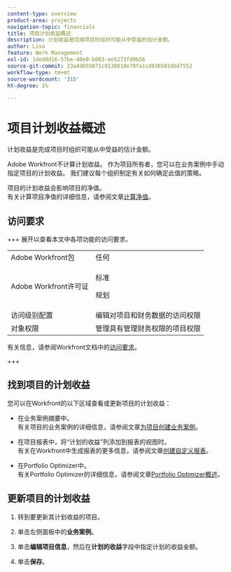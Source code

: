 ```yaml
---
content-type: overview
product-area: projects
navigation-topic: financials
title: 项目计划收益概述
description: 计划收益是完成项目时组织可能从中受益的估计金额。
author: Lisa
feature: Work Management
exl-id: 1ded9d16-57be-40e0-b083-ee5273fd9b56
source-git-commit: 23a4d055871c9138818e70fa1cd936581dbd7552
workflow-type: tm+mt
source-wordcount: '315'
ht-degree: 1%

---
```


# 项目计划收益概述

计划收益是完成项目时组织可能从中受益的估计金额。

Adobe Workfront不计算计划收益。 作为项目所有者，您可以在业务案例中手动指定项目的计划收益。 我们建议每个组织制定有关如何确定此值的策略。

项目的计划收益会影响项目的净值。\
有关计算项目净值的详细信息，请参阅文章[计算净值](../../../manage-work/projects/project-finances/calculate-net-value.md)。

## 访问要求

+++ 展开以查看本文中各项功能的访问要求。

<table style="table-layout:auto"> 
 <col> 
 <col> 
 <tbody> 
  <tr> 
   <td>Adobe Workfront包</td> 
   <td>任何 </td> 
  </tr> 
  <tr> 
   <td>Adobe Workfront许可证</td> 
   <td>
   <p>标准</p>
   <p>规划</p></td> 
  </tr> 
  <tr> 
   <td>访问级别配置</td> 
   <td>编辑对项目和财务数据的访问权限</td> 
  </tr> 
  <tr> 
   <td>对象权限</td> 
   <td>管理具有管理财务权限的项目权限</td> 
  </tr> 
 </tbody> 
</table>

有关信息，请参阅Workfront文档中的[访问要求](/help/quicksilver/administration-and-setup/add-users/access-levels-and-object-permissions/access-level-requirements-in-documentation.md)。

+++

## 找到项目的计划收益

您可以在Workfront的以下区域查看或更新项目的计划收益：

* 在业务案例摘要中。\
  有关项目的业务案例的详细信息，请参阅文章[为项目创建业务案例](../../../manage-work/projects/define-a-business-case/create-business-case.md)。

* 在项目报表中，将“计划的收益”列添加到报表的视图时。\
  有关在Workfront中生成报表的更多信息，请参阅文章[创建自定义报表](../../../reports-and-dashboards/reports/creating-and-managing-reports/create-custom-report.md)。

* 在Portfolio Optimizer中。\
  有关Portfolio Optimizer的详细信息，请参阅文章[Portfolio Optimizer概述](../../../manage-work/portfolios/portfolio-optimizer/portfolio-optimizer-overview.md)。

## 更新项目的计划收益

1. 转到要更新其计划收益的项目。
1. 单击左侧面板中的&#x200B;**业务案例**。
1. 单击&#x200B;**编辑项目信息**，然后在&#x200B;**计划的收益**&#x200B;字段中指定计划的收益金额。

1. 单击&#x200B;**保存**。
